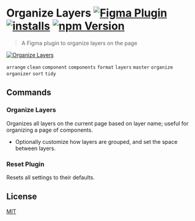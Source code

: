 # Organize Layers [![Figma Plugin](https://img.shields.io/badge/figma-Organize%20Layers-yellow?cacheSeconds=1800)](https://figma.com/community/plugin/786286754606650597/Organize-Layers) [![installs](https://img.shields.io/endpoint?cacheSeconds=1800&url=https://yuanqing.github.io/figma-plugins-stats/plugin/786286754606650597/installs.json)](https://figma.com/community/plugin/786286754606650597/Organize-Layers) [![npm Version](https://img.shields.io/npm/v/figma-organize-layers?cacheSeconds=1800)](https://npmjs.com/package/figma-organize-layers)

> A Figma plugin to organize layers on the page

[![Organize Layers](https://raw.githubusercontent.com/yuanqing/figma-plugins/master/packages/figma-organize-layers/media/cover.png)](https://figma.com/community/plugin/786286754606650597/Organize-Layers)

`arrange` `clean` `component` `components` `format` `layers` `master` `organize` `organizer` `sort` `tidy`

## Commands

### Organize Layers

Organizes all layers on the current page based on layer name; useful for organizing a page of components.

- Optionally customize how layers are grouped, and set the space between layers.

### Reset Plugin

Resets all settings to their defaults.

## License

[MIT](/LICENSE.md)
